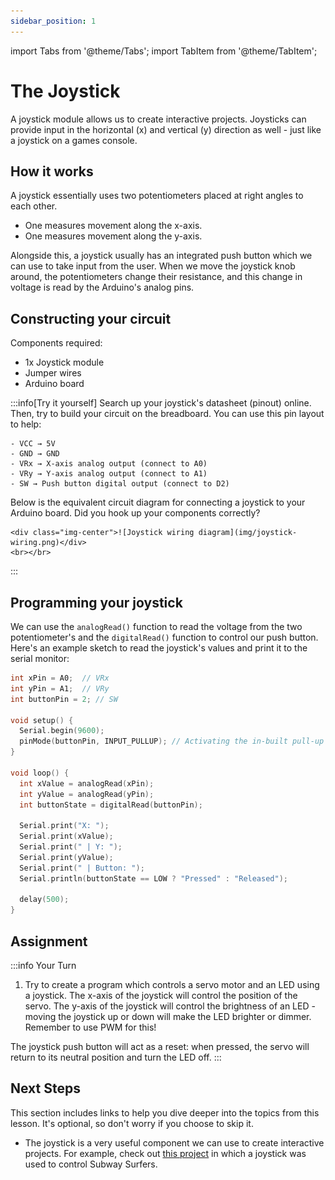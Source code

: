 ```yaml
---
sidebar_position: 1
---
```


import Tabs from '@theme/Tabs';
import TabItem from '@theme/TabItem';

# The Joystick

A joystick module allows us to create interactive projects. Joysticks can provide input in the horizontal (x) and vertical (y) direction as well - just like a joystick on a games console. 

## How it works

A joystick essentially uses two potentiometers placed at right angles to each other.
- One measures movement along the x-axis.
- One measures movement along the y-axis.

Alongside this, a joystick usually has an integrated push button which we can use to take input from the user. When we move the joystick knob around, the potentiometers change their resistance, and this change in voltage is read by the Arduino's analog pins. 

## Constructing your circuit

Components required:
- 1x Joystick module
- Jumper wires
- Arduino board

:::info[Try it yourself]
<Tabs>
  <TabItem value="problem" label="Problem">
    Search up your joystick's datasheet (pinout) online. Then, try to build your circuit on the breadboard. You can use this pin layout to help:

    - VCC → 5V
    - GND → GND
    - VRx → X-axis analog output (connect to A0)
    - VRy → Y-axis analog output (connect to A1)
    - SW → Push button digital output (connect to D2) 
  </TabItem>
  <TabItem value="solution" label="Solution">
    Below is the equivalent circuit diagram for connecting a joystick to your Arduino board. Did you hook up your components correctly?

    <div class="img-center">![Joystick wiring diagram](img/joystick-wiring.png)</div>
    <br></br>
  </TabItem>
</Tabs>
:::

## Programming your joystick

We can use the `analogRead()` function to read the voltage from the two potentiometer's and the `digitalRead()` function to control our push button. Here's an example sketch to read the joystick's values and print it to the serial monitor:

```cpp
int xPin = A0;  // VRx
int yPin = A1;  // VRy
int buttonPin = 2; // SW

void setup() {
  Serial.begin(9600);
  pinMode(buttonPin, INPUT_PULLUP); // Activating the in-built pull-up resistor
}

void loop() {
  int xValue = analogRead(xPin);
  int yValue = analogRead(yPin);
  int buttonState = digitalRead(buttonPin);

  Serial.print("X: ");
  Serial.print(xValue);
  Serial.print(" | Y: ");
  Serial.print(yValue);
  Serial.print(" | Button: ");
  Serial.println(buttonState == LOW ? "Pressed" : "Released");

  delay(500);
}
```

## Assignment 

:::info Your Turn
1. Try to create a program which controls a servo motor and an LED using a joystick. The x-axis of the joystick will control the position of the servo. The y-axis of the joystick will control the brightness of an LED - moving the joystick up or down will make the LED brighter or dimmer. Remember to use PWM for this!

The joystick push button will act as a reset: when pressed, the servo will return to its neutral position and turn the LED off. 
:::

## Next Steps

This section includes links to help you dive deeper into the topics from this lesson. It's optional, so don't worry if you choose to skip it.

- The joystick is a very useful component we can use to create interactive projects. For example, check out [this project](https://www.instructables.com/Joystick-Game-Controller-Using-Arduino-UNO/) in which a joystick was used to control Subway Surfers.